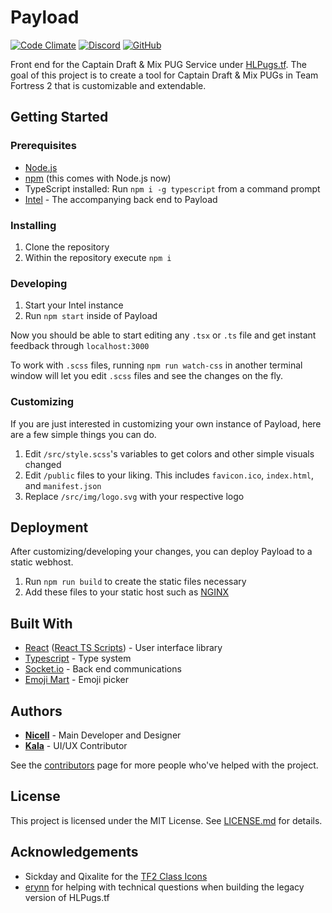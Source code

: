 # Payload

[![Code Climate](https://img.shields.io/codeclimate/maintainability/HLPugs/Payload.svg?style=flat-square)](https://codeclimate.com/github/HLPugs/Payload)
[![Discord](https://img.shields.io/discord/342788231508787201.svg?style=flat-square)](https://discord.gg/rwXy3rq)
[![GitHub](https://img.shields.io/github/license/mashape/apistatus.svg?style=flat-square)](LICENSE)


Front end for the Captain Draft & Mix PUG Service under [HLPugs.tf](https://hlpugs.tf). The goal of this project is to create a tool for Captain Draft & Mix PUGs in Team Fortress 2 that is customizable and extendable.

## Getting Started

### Prerequisites
- [Node.js](https://nodejs.org/en/download/)
- [npm](https://www.npmjs.com/get-npm) (this comes with Node.js now)
- TypeScript installed: Run `npm i -g typescript` from a command prompt
- [Intel](https://github.com/HLPugs/Intel) - The accompanying back end to Payload

### Installing
1. Clone the repository
2. Within the repository execute `npm i`

### Developing
1. Start your Intel instance
2. Run `npm start` inside of Payload

Now you should be able to start editing any `.tsx` or `.ts` file and get instant feedback through `localhost:3000`

To work with `.scss` files, running `npm run watch-css` in another terminal window will let you edit `.scss` files and see the changes on the fly.

### Customizing
If you are just interested in customizing your own instance of Payload, here are a few simple things you can do.

1. Edit `/src/style.scss`'s variables to get colors and other simple visuals changed
2. Edit `/public` files to your liking. This includes `favicon.ico`, `index.html`, and `manifest.json`
3. Replace `/src/img/logo.svg` with your respective logo

## Deployment
After customizing/developing your changes, you can deploy Payload to a static webhost.

1. Run `npm run build` to create the static files necessary
2. Add these files to your static host such as [NGINX](https://www.nginx.com/)

## Built With
- [React](https://reactjs.org) ([React TS Scripts](https://github.com/wmonk/create-react-app-typescript)) - User interface library
- [Typescript](https://www.typescriptlang.org/) - Type system
- [Socket.io](https://socket.io) - Back end communications
- [Emoji Mart](https://github.com/missive/emoji-mart) - Emoji picker

## Authors
- [**Nicell**](https://github.com/nicell) - Main Developer and Designer
- [**Kala**](https://github.com/kalasalad) - UI/UX Contributor

See the [contributors](https://github.com/HLPugs/Payload/contributors) page for more people who've helped with the project.

## License
This project is licensed under the MIT License. See [LICENSE.md](LICENSE.md) for details.

## Acknowledgements
- Sickday and Qixalite for the [TF2 Class Icons](https://github.com/Qixalite/tf2-classfont)
- [erynn](https://github.com/erynnb) for helping with technical questions when building the legacy version of HLPugs.tf
